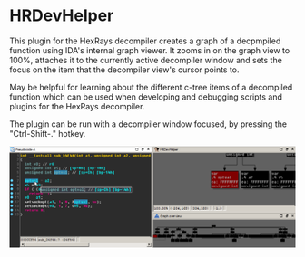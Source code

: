 # HRDevHelper

This plugin for the HexRays decompiler creates a graph of a decpmpiled
function using IDA's internal graph viewer. It zooms in on the graph
view to 100%, attaches it to the currently active decompiler window and
sets the focus on the item that the decompiler view's cursor points to.

May be helpful for learning about the different c-tree items of a
decompiled function which can be used when developing and debugging
scripts and plugins for the HexRays decompiler.

The plugin can be run with a decompiler window focused, by pressing
the "Ctrl-Shift-." hotkey.

![HRDevHelper animated gif](/rsrc/hrdevhelper.gif?raw=true)